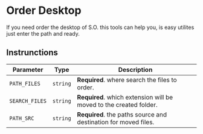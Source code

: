 
# Order Desktop

If you need order the desktop of S.O. this tools can help you, is easy utilites just enter the path and ready.


## Instrunctions


| Parameter | Type     | Description                |
| -------- | ------- | ------------------------- |
| `PATH_FILES` | `string` | **Required**. where search the files to order. |
| `SEARCH_FILES` | `string` | **Required**. which extension will be moved to the created folder. |
| `PATH_SRC` | `string` | **Required**. the paths source and destination for moved files. |

